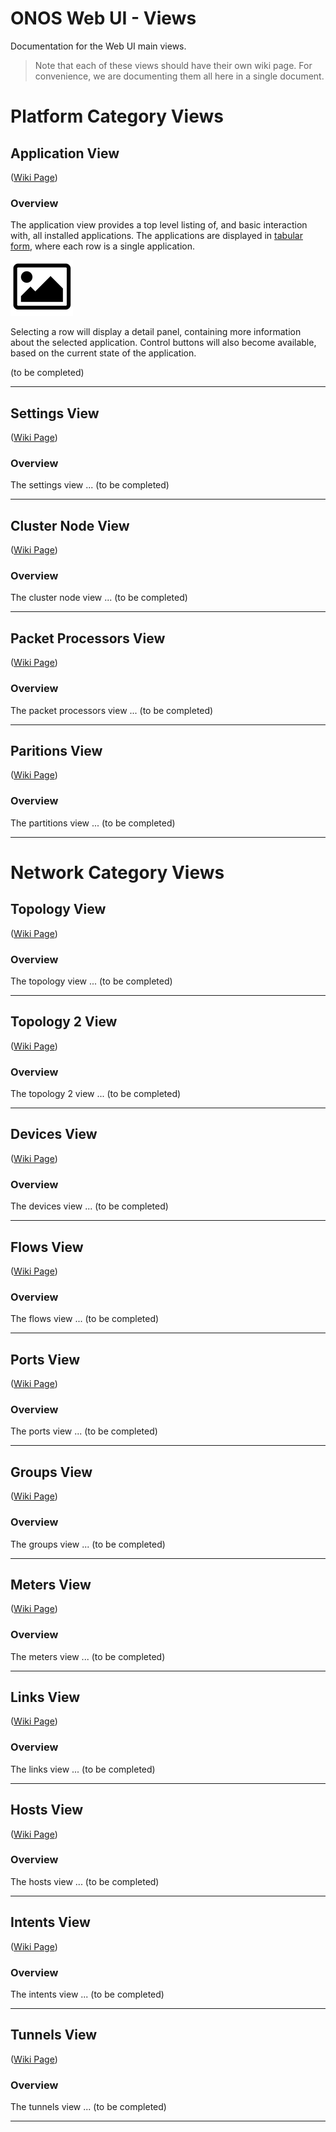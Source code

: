 ONOS Web UI - Views
===================

Documentation for the Web UI main views.

> Note that each of these views should have their own wiki page.
> For convenience, we are documenting them all here in a single document.

[table]: https://wiki.onosproject.org/display/ONOS/GUI+Tabular+View
[pic]: picture-icon.png 

[app]: https://wiki.onosproject.org/display/ONOS/GUI+Application+View
[set]: https://wiki.onosproject.org/display/ONOS/GUI+Settings+View
[cnode]: https://wiki.onosproject.org/display/ONOS/GUI+Cluster+Node+View
[pkt]: https://wiki.onosproject.org/display/ONOS/ONOS+Packet+Processors+View
[part]: https://wiki.onosproject.org/display/ONOS/GUI+Partitions+View

[topo]: https://wiki.onosproject.org/display/ONOS/GUI+Topology+View
[topo2]: https://wiki.onosproject.org/display/ONOS/GUI+Topology+2+View
[dev]: https://wiki.onosproject.org/display/ONOS/GUI+Device+View
[flow]: https://wiki.onosproject.org/display/ONOS/GUI+Flow+View
[port]: https://wiki.onosproject.org/display/ONOS/GUI+Port+View
[group]: https://wiki.onosproject.org/display/ONOS/GUI+Group+View
[meter]: https://wiki.onosproject.org/display/ONOS/GUI+Meter+View
[link]: https://wiki.onosproject.org/display/ONOS/GUI+Link+View
[host]: https://wiki.onosproject.org/display/ONOS/GUI+Host+View
[intent]: https://wiki.onosproject.org/display/ONOS/GUI+Intent+View
[tunnel]: https://wiki.onosproject.org/display/ONOS/GUI+Tunnel+View

# Platform Category Views


Application View
----------------

([Wiki Page][app])

### Overview
The application view provides a top level listing of, and basic interaction
with, all installed applications. The applications are displayed in
[tabular form][table], where each row is a single application.

![screenshot of app view][pic]

Selecting a row will display a detail panel, containing more information 
about the selected application. Control buttons will also become available, 
based on the current state of the application.

(to be completed)


----

Settings View
-------------

([Wiki Page][set])

### Overview
The settings view ... (to be completed)


----

Cluster Node  View
------------------

([Wiki Page][cnode])

### Overview
The cluster node view ... (to be completed)


----

Packet Processors View
----------------------

([Wiki Page][pkt])

### Overview
The packet processors view ... (to be completed)

----

Paritions View
--------------

([Wiki Page][part])

### Overview
The partitions view ... (to be completed)

---- 

# Network Category Views

Topology View
-------------

([Wiki Page][topo])

### Overview
The topology view ... (to be completed)

----

Topology 2 View
---------------

([Wiki Page][topo2])

### Overview
The topology 2 view ... (to be completed)

----

Devices View
------------

([Wiki Page][dev])

### Overview
The devices view ... (to be completed)

----

Flows View
----------

([Wiki Page][flow])

### Overview
The flows view ... (to be completed)

----

Ports View
----------

([Wiki Page][port])

### Overview
The ports view ... (to be completed)

----

Groups View
-----------

([Wiki Page][group])

### Overview
The groups view ... (to be completed)

----

Meters View
-----------

([Wiki Page][meter])

### Overview
The meters view ... (to be completed)

----

Links View
----------

([Wiki Page][link])

### Overview
The links view ... (to be completed)

----

Hosts View
----------

([Wiki Page][host])

### Overview
The hosts view ... (to be completed)

----

Intents View
------------

([Wiki Page][intent])

### Overview
The intents view ... (to be completed)

----

Tunnels View
------------

([Wiki Page][tunnel])

### Overview
The tunnels view ... (to be completed)

----